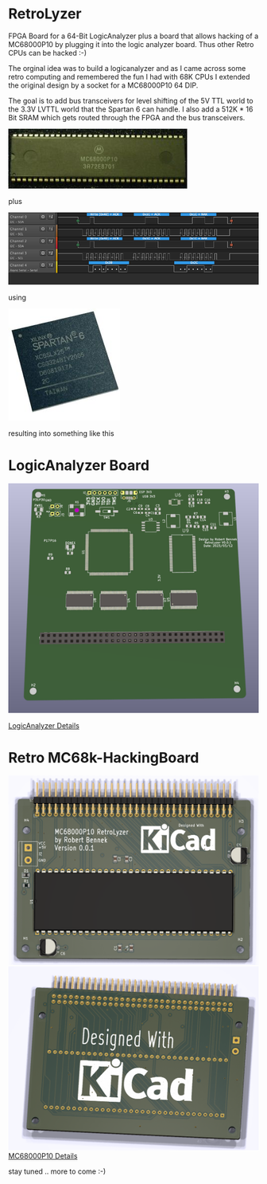 # RetroLyzer
FPGA Board for a 64-Bit LogicAnalyzer plus a board that allows hacking of a MC68000P10 by plugging it into the logic analyzer board. Thus other Retro CPUs can be hacked :-)

The orginal idea was to build a logicanalyzer and as I came across some retro computing and remembered the fun I had with 68K CPUs I extended the original design by a socket for a MC68000P10 64 DIP. 

The goal is to add bus transceivers for level shifting of the 5V TTL world to the 3.3V LVTTL world that the Spartan 6 can handle. I also add a 512K * 16 Bit SRAM which gets routed through the FPGA and the bus transceivers. 

![](images/68000.jpg)

plus 

![](images/logicanalyzer.png)

using 

![](images/spartan6.jpg)

resulting into something like this 

# LogicAnalyzer Board
<img src="images/pcbboard3d.PNG" alt="3D PCB Board" width="800"/>  

[LogicAnalyzer Details](kicad/logicanalyzer/README.md)

# Retro MC68k-HackingBoard
![](images/MC68KRetroBoard.PNG)
![](images/MC68KRetroBoardBt.PNG)
[MC68000P10 Details](kicad/mc68000board/README.md)


stay tuned .. more to come :-)